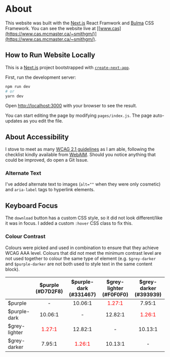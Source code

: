 # About

This website was built with the [Next.js](https://nextjs.org/) React Framwork and [Bulma](https://bulma.io/) CSS Framework. You can see the website live at [[www.cas](https://www.cas.mcmaster.ca/~smithgm/)](https://www.cas.mcmaster.ca/~smithgm/).

## How to Run Website Locally

This is a [Next.js](https://nextjs.org/) project bootstrapped with [`create-next-app`](https://github.com/vercel/next.js/tree/canary/packages/create-next-app).

First, run the development server:

```bash
npm run dev
# or
yarn dev
```

Open [http://localhost:3000](http://localhost:3000) with your browser to see the result.

You can start editing the page by modifying `pages/index.js`. The page auto-updates as you edit the file.

## About Accessibility
I stove to meet as many <a href="https://www.w3.org/TR/WCAG21/" target="_blank">WCAG 2.1 guidelines</a> as I am able, following the checklist kindly available from
[WebAIM](https://webaim.org/standards/wcag/checklist). Should you notice anything that could be improved, do open a Git Issue.

### Alternate Text
I've added alternate text to images (`alt=""` when they were only cosmetic) and `aria-label`
tags to hyperlink elements.

## Keyboard Focus
The `download` button has a custom CSS style, so it did not look different/like it was in
focus. I added a custom `:hover` CSS class to fix this.

### Colour Contrast
Colours were picked and used in combination to ensure that they achieve WCAG AAA level.
Colours that did not meet the minimum contrast level are not used together to colour the
same type of element (e.g. `$grey-darker` and `$purple-darker` are not both used to style
text in the same content block).

|                | $purple (#D7D2F8) | $purple-dark (#331467)   | $grey-lighter (#F0F0F0) | $grey-darker (#393939) |
|----------------|:-----------------:|:------------------------:|:-----------------------:|:----------------------:|
| $purple        |         -         |          10.06:1         |          <span style="color:red">1.27:1</span>         |         7.95:1         |
| $purple-dark   |      10.06:1      |             -            |         12.82:1         |         <span style="color:red">1.26:1</span>         |
| $grey-lighter  |       <span style="color:red">1.27:1</span>      |          12.82:1         |            -            |         10.13:1        |
| $grey-darker   |       7.95:1      |          <span style="color:red">1.26:1</span>          |         10.13:1         |            -           |
